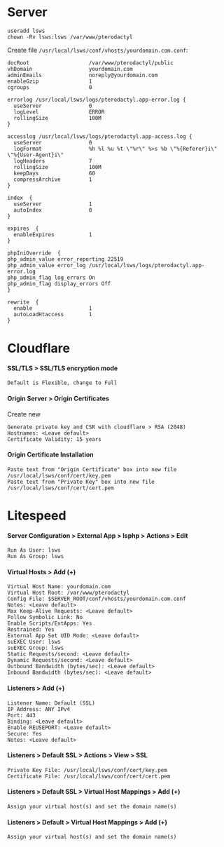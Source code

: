 # Server
```
useradd lsws
chown -Rv lsws:lsws /var/www/pterodactyl
```
Create file `/usr/local/lsws/conf/vhosts/yourdomain.com.conf`:
```
docRoot                   /var/www/pterodactyl/public
vhDomain                  yourdomain.com
adminEmails               noreply@yourdomain.com
enableGzip                1
cgroups                   0

errorlog /usr/local/lsws/logs/pterodactyl.app-error.log {
  useServer               0
  logLevel                ERROR
  rollingSize             100M
}

accesslog /usr/local/lsws/logs/pterodactyl.app-access.log {
  useServer               0
  logFormat               %h %l %u %t \"%r\" %>s %b \"%{Referer}i\" \"%{User-Agent}i\"
  logHeaders              7
  rollingSize             100M
  keepDays                60
  compressArchive         1
}

index  {
  useServer               1
  autoIndex               0
}

expires  {
  enableExpires           1
}

phpIniOverride  {
php_admin_value error_reporting 22519
php_admin_value error_log /usr/local/lsws/logs/pterodactyl.app-error.log
php_admin_flag log_errors On
php_admin_flag display_errors Off
}

rewrite  {
  enable                  1
  autoLoadHtaccess        1
}
```

# Cloudflare

#### SSL/TLS > SSL/TLS encryption mode
```
Default is Flexible, change to Full
```

#### Origin Server > Origin Certificates

Create new
```
Generate private key and CSR with cloudflare > RSA (2048)
Hostnames: <Leave default>
Certificate Validity: 15 years
```

#### Origin Certificate Installation
```
Paste text from "Origin Certificate" box into new file /usr/local/lsws/conf/cert/key.pem
Paste text from "Private Key" box into new file /usr/local/lsws/conf/cert/cert.pem
```

# Litespeed

#### Server Configuration > External App > lsphp > Actions > Edit
```
Run As User: lsws
Run As Group: lsws
```

#### Virtual Hosts > Add (+)
```
Virtual Host Name: yourdomain.com
Virtual Host Root: /var/www/pterodactyl
Config File: $SERVER_ROOT/conf/vhosts/yourdomain.com.conf
Notes: <Leave default>
Max Keep-Alive Requests: <Leave default>
Follow Symbolic Link: No
Enable Scripts/ExtApps: Yes
Restrained: Yes
External App Set UID Mode: <Leave default>
suEXEC User: lsws
suEXEC Group: lsws
Static Requests/second: <Leave default>
Dynamic Requests/second: <Leave default>
Outbound Bandwidth (bytes/sec): <Leave default>
Inbound Bandwidth (bytes/sec): <Leave default>
```
#### Listeners > Add (+)
```
Listener Name: Default (SSL)
IP Address: ANY IPv4
Port: 443
Binding: <Leave default>
Enable REUSEPORT: <Leave default>
Secure: Yes
Notes: <Leave default>
```
#### Listeners > Default SSL > Actions > View > SSL
```
Private Key File: /usr/local/lsws/conf/cert/key.pem
Certificate File: /usr/local/lsws/conf/cert/cert.pem
```
#### Listeners > Default SSL > Virtual Host Mappings > Add (+)
```
Assign your virtual host(s) and set the domain name(s)
```
#### Listeners > Default > Virtual Host Mappings > Add (+)
```
Assign your virtual host(s) and set the domain name(s)
```
